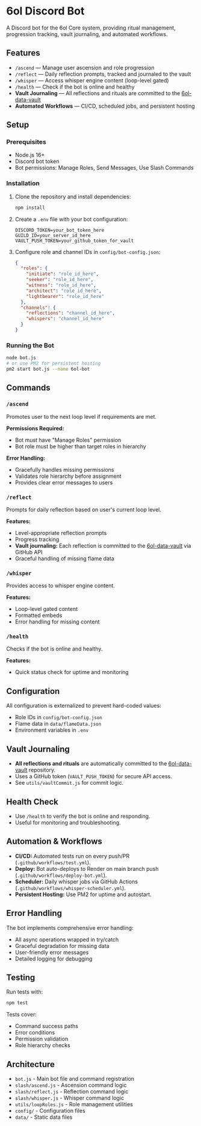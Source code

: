 
# 6ol Discord Bot

A Discord bot for the 6ol Core system, providing ritual management, progression tracking, vault journaling, and automated workflows.


## Features

- `/ascend` — Manage user ascension and role progression
- `/reflect` — Daily reflection prompts, tracked and journaled to the vault
- `/whisper` — Access whisper engine content (loop-level gated)
- `/health` — Check if the bot is online and healthy
- **Vault Journaling** — All reflections and rituals are committed to the [6ol-data-vault](https://github.com/4got1en/6ol-data-vault)
- **Automated Workflows** — CI/CD, scheduled jobs, and persistent hosting

## Setup

### Prerequisites

- Node.js 16+
- Discord bot token
- Bot permissions: Manage Roles, Send Messages, Use Slash Commands


### Installation

1. Clone the repository and install dependencies:
   ```bash
   npm install
   ```

2. Create a `.env` file with your bot configuration:
   ```env
   DISCORD_TOKEN=your_bot_token_here
   GUILD_ID=your_server_id_here
   VAULT_PUSH_TOKEN=your_github_token_for_vault
   ```

3. Configure role and channel IDs in `config/bot-config.json`:
   ```json
   {
     "roles": {
       "initiate": "role_id_here",
       "seeker": "role_id_here",
       "witness": "role_id_here",
       "architect": "role_id_here",
       "lightbearer": "role_id_here"
     },
     "channels": {
       "reflections": "channel_id_here",
       "whispers": "channel_id_here"
     }
   }
   ```


### Running the Bot

```bash
node bot.js
# or use PM2 for persistent hosting
pm2 start bot.js --name 6ol-bot
```


## Commands

### `/ascend`
Promotes user to the next loop level if requirements are met.

**Permissions Required:**
- Bot must have "Manage Roles" permission
- Bot role must be higher than target roles in hierarchy

**Error Handling:**
- Gracefully handles missing permissions
- Validates role hierarchy before assignment
- Provides clear error messages to users

### `/reflect`
Prompts for daily reflection based on user's current loop level.

**Features:**
- Level-appropriate reflection prompts
- Progress tracking
- **Vault journaling:** Each reflection is committed to the [6ol-data-vault](https://github.com/4got1en/6ol-data-vault) via GitHub API
- Graceful handling of missing flame data

### `/whisper`
Provides access to whisper engine content.

**Features:**
- Loop-level gated content
- Formatted embeds
- Error handling for missing content

### `/health`
Checks if the bot is online and healthy.

**Features:**
- Quick status check for uptime and monitoring


## Configuration

All configuration is externalized to prevent hard-coded values:

- Role IDs in `config/bot-config.json`
- Flame data in `data/flameData.json`
- Environment variables in `.env`


## Vault Journaling

- **All reflections and rituals** are automatically committed to the [6ol-data-vault](https://github.com/4got1en/6ol-data-vault) repository.
- Uses a GitHub token (`VAULT_PUSH_TOKEN`) for secure API access.
- See `utils/vaultCommit.js` for commit logic.

## Health Check

- Use `/health` to verify the bot is online and responding.
- Useful for monitoring and troubleshooting.

## Automation & Workflows

- **CI/CD:** Automated tests run on every push/PR (`.github/workflows/test.yml`).
- **Deploy:** Bot auto-deploys to Render on main branch push (`.github/workflows/deploy-bot.yml`).
- **Scheduler:** Daily whisper jobs via GitHub Actions (`.github/workflows/whisper-scheduler.yml`).
- **Persistent Hosting:** Use PM2 for uptime and autostart.

## Error Handling

The bot implements comprehensive error handling:

- All async operations wrapped in try/catch
- Graceful degradation for missing data
- User-friendly error messages
- Detailed logging for debugging

## Testing

Run tests with:
```bash
npm test
```

Tests cover:
- Command success paths
- Error conditions
- Permission validation
- Role hierarchy checks

## Architecture

- `bot.js` - Main bot file and command registration
- `slash/ascend.js` - Ascension command logic
- `slash/reflect.js` - Reflection command logic  
- `slash/whisper.js` - Whisper command logic
- `utils/loopRoles.js` - Role management utilities
- `config/` - Configuration files
- `data/` - Static data files